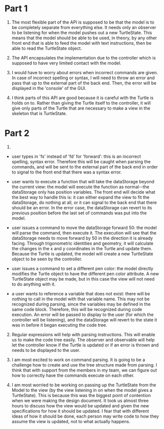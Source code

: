 Part 1
======

1. The most flexible part of the API is supposed to be that the model is to be completely separate from everything else. It needs only an observer to be listening for when the model pushes out a new TurtleState. This means that the model should be able to be used, in theory, by any other front end that is able to feed the model with text instructions, then be able to read the TurtleState object.

2. The API encapsulates the implementation due to the controller which is supposed to have very limited contact with the model.

3. I would have to worry about errors when incorrect commands are given. In case of incorrect spelling or syntax, I will need to throw an error and pass that up to the external part of the back end. Then, the error will be displayed in the 'console' of the GUI.

4. I think parts of this API are good because it is careful with the Turtle is holds on to. Rather than giving the Turtle itself to the controller, it will give only parts of the Turtle that are necessary to make a view in the skeleton that is TurtleState.

Part 2
======

1. 
* user types in 'fs' instead of 'fd' for 'forward':
this is an incorrect spelling, syntax error. Therefore this will be caught when parsing the commands, and will be sent to the external part of the back end in order to signal to the front end that there was a syntax error.

* user wants to execute a function that will take the dataStorage beyond the current view:
the model will execute the function as normal--the dataStorage only has position variables. The front end will decide what the best way to handle this is: it can either expand the view to fit the dataStorage, do nothing at all, or it can signal to the back end that there should be an error. In the error case, the dataStorage can revert to its previous position before the last set of commands was put into the model.

* user issues a command to move the dataStorage forward 50:
the model will parse the command, then execute it. The execution will see that the dataStorage needs to move forward by 50 in the direction it is already facing. Through trigonometric identities and geometry, it will calculate the changes in the x and y coordinates in the Turtle and update them. Because the Turtle is updated, the model will create a new TurtleState object to be seen by the controller.

* user issues a command to set a different pen color:
the model directly modifies the Turtle object to have the different pen color attribute. A new TurtleState object may be made, but in this case the view will not need to do anything with it.

* a user wants to reference a variable that does not exist:
there will be nothing to call in the model with that variable name. This may not be recognized during parsing, since the variables may be defined in the same code block. Therefore, this will be recognized during code execution. An error will be passed to display to the user (for which the controller will be listening), and the dataStorage will revert to the state it was in before it began executing the code tree.

2. Regular expressions will help with parsing instructions. This will enable us to make the code tree easily. The observer and observable will help let the controller know if the Turtle is updated or if an error is thrown and needs to be displayed to the user.

3. I am most excited to work on command parsing. It is going to be a challenge how to create and use the tree structure made from parsing. I think that with support from the members in my team, we can figure out how to correctly have the commands execute on each other.

4. I am most worried to be working on passing up the TurtleState from the Model to the view (by the view listening in on when the model gives a TurtleState). This is because this was the biggest point of contention when we were making the design document. It took us almost three hours to discuss how the view would be updated and given the new specifications for how it should be updated. I fear that with different ideas of how it should be done, each person may write code to how they assume the view is updated, not to what actually happens.
